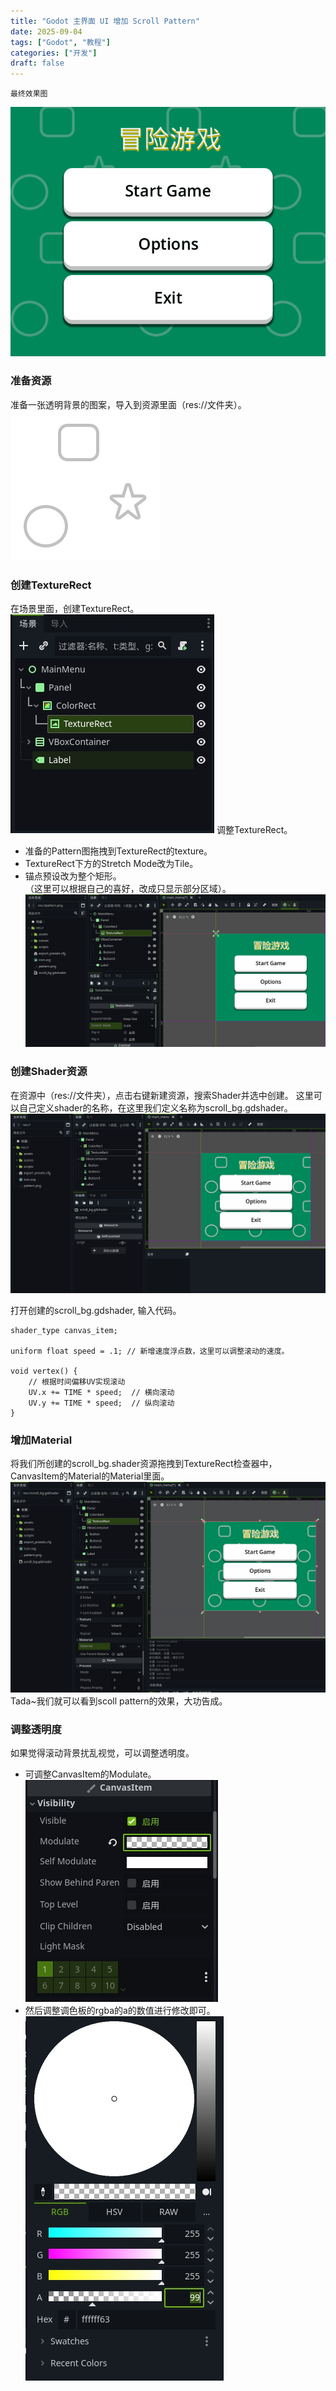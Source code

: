 ```yaml
---
title: "Godot 主界面 UI 增加 Scroll Pattern"
date: 2025-09-04
tags: ["Godot", "教程"]
categories: ["开发"]
draft: false
---
```

    最终效果图
![效果演示](final.gif)
### 准备资源
准备一张透明背景的图案，导入到资源里面（res://文件夹）。
</br>
![pattern](pattern.png)

### 创建TextureRect
在场景里面，创建TextureRect。
![textureRect](textureRect.jpg)
调整TextureRect。
- 准备的Pattern图拖拽到TextureRect的texture。
- TextureRect下方的Stretch Mode改为Tile。
- 锚点预设改为整个矩形。</br>
（这里可以根据自己的喜好，改成只显示部分区域）。
![scroll_bg](scroll_bg.gif)

### 创建Shader资源
在资源中（res://文件夹），点击右键新建资源，搜索Shader并选中创建。
这里可以自己定义shader的名称，在这里我们定义名称为scroll_bg.gdshader。
![shader](shader.gif)


打开创建的scroll_bg.gdshader, 输入代码。
```gdscript
shader_type canvas_item;

uniform float speed = .1; // 新增速度浮点数，这里可以调整滚动的速度。

void vertex() {
    // 根据时间偏移UV实现滚动
    UV.x += TIME * speed;  // 横向滚动
    UV.y += TIME * speed;  // 纵向滚动
}
```

### 增加Material
将我们所创建的scroll_bg.shader资源拖拽到TextureRect检查器中，CanvasItem的Material的Material里面。
![shaderEffect](shaderEffect.gif)
Tada~我们就可以看到scoll pattern的效果，大功告成。

### 调整透明度
如果觉得滚动背景扰乱视觉，可以调整透明度。
- 可调整CanvasItem的Modulate。
![modulate](modulate.jpg)
- 然后调整调色板的rgba的a的数值进行修改即可。
![modulate_1](modulate_1.jpg)